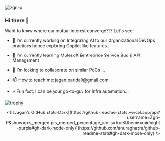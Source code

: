 <p align="left"> <img src="https://komarev.com/ghpvc/?username=zgn-p&label=Profile%20views&color=0e75b6&style=flat" alt="zgn-p" /> </p>




### Hi there 👋

Want to know where our mutual interest converge??? Let's see:

- 🔭 I’m currently working on Integrating AI to our Organizational DevOps practices hence exploring Copilot like features...
- 🌱 I’m currently learning Mulesoft Eentreprise Service Bus & API Management
- 👯 I’m looking to collaborate on similar PoCs ...


- 📫 How to reach me: jagan.parida0@gmail.com...
- ⚡ Fun fact: I can be your go-to-guy for Infra automation...


[![trophy](https://github-profile-trophy.vercel.app/?username=Zgn-P&theme=algolia)](https://github.com/ryo-ma/github-profile-trophy)

<p align="right"> <[![Jagan's GitHub stats-Dark](https://github-readme-stats.vercel.app/api?username=Zgn-P&show=prs_merged,prs_merged_percentage_icons=true&theme=midnight-purple#gh-dark-mode-only)](https://github.com/anuraghazra/github-readme-stats#gh-dark-mode-only) /> </p>
